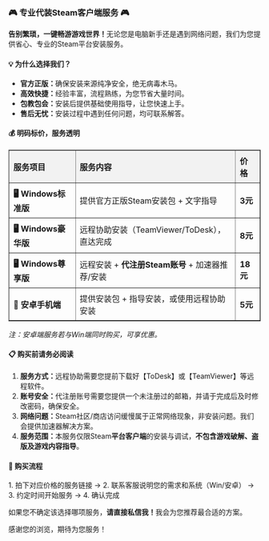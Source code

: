 <h3>🎮 专业代装Steam客户端服务 🎮</h3>
<p><strong>告别繁琐，一键畅游游戏世界！</strong>无论您是电脑新手还是遇到网络问题，我们为您提供省心、专业的Steam平台安装服务。</p >

<h4>💡 为什么选择我们？</h4>
<ul>
  <li><strong>官方正版：</strong>确保安装来源纯净安全，绝无病毒木马。</li>
  <li><strong>高效快捷：</strong>经验丰富，流程熟练，为您节省大量时间。</li>
  <li><strong>包教包会：</strong>安装后提供基础使用指导，让您快速上手。</li>
  <li><strong>售后无忧：</strong>安装过程中遇到任何问题，均可联系解答。</li>
</ul>

<h4>💰 明码标价，服务透明</h4>
<table border="1" style="border-collapse: collapse; width: 100%;">
  <thead>
    <tr style="background-color: #f2f2f2;">
      <th style="padding: 8px; text-align: left;"><strong>服务项目</strong></th>
      <th style="padding: 8px; text-align: left;"><strong>服务内容</strong></th>
      <th style="padding: 8px; text-align: left;"><strong>价格</strong></th>
    </tr>
  </thead>
  <tbody>
    <tr>
      <td style="padding: 8px;"><strong>🖥️ Windows标准版</strong></td>
      <td style="padding: 8px;">提供官方正版Steam安装包 + 文字指导</td>
      <td style="padding: 8px;"><strong>3元</strong></td>
    </tr>
    <tr>
      <td style="padding: 8px;"><strong>🖥️ Windows豪华版</strong></td>
      <td style="padding: 8px;">远程协助安装（TeamViewer/ToDesk），直达完成</td>
      <td style="padding: 8px;"><strong>8元</strong></td>
    </tr>
    <tr>
      <td style="padding: 8px;"><strong>🖥️ Windows尊享版</strong></td>
      <td style="padding: 8px;">远程安装 + <strong>代注册Steam账号</strong> + 加速器推荐/安装</td>
      <td style="padding: 8px;"><strong>18元</strong></td>
    </tr>
    <tr>
      <td style="padding: 8px;"><strong>📱 安卓手机端</strong></td>
      <td style="padding: 8px;">提供安装包 + 指导安装，或使用远程协助安装</td>
      <td style="padding: 8px;"><strong>5元</strong></td>
    </tr>
  </tbody>
</table>

<p><em>注：安卓端服务若与Win端同时购买，可享优惠。</em></p >

<h4>📋 购买前请务必阅读</h4>
<ol>
  <li><strong>服务方式：</strong>远程协助需要您提前下载好【ToDesk】或【TeamViewer】等远程软件。</li>
  <li><strong>账号安全：</strong>代注册账号需要您提供一个未注册过的邮箱，并请于完成后及时修改密码，确保安全。</li>
  <li><strong>网络问题：</strong>Steam社区/商店访问缓慢属于正常网络现象，非安装问题。我们会提供加速器解决方案。</li>
  <li><strong>服务范围：</strong>本服务仅限Steam<strong>平台客户端</strong>的安装与调试，<strong>不包含游戏破解、盗版及游戏内容指导</strong>。</li>
</ol>

<h4>🚀 购买流程</h4>
<p>1. 拍下对应价格的服务链接 → 2. 联系客服说明您的需求和系统（Win/安卓） → 3. 约定时间开始服务 → 4. 确认完成</p >

<p>如果您不确定该选择哪项服务，<strong>请直接私信我！</strong>我会为您推荐最合适的方案。</p >
<p>感谢您的浏览，期待为您服务！</p >
